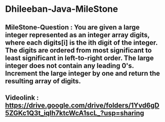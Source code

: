 # Dhileeban-Java-MileStone
## MileStone-Question : You are given a large integer represented as an integer array digits, where each digits[i] is the ith digit of the integer. The digits are ordered from most significant to least significant in left-to-right order. The large integer does not contain any leading 0's. Increment the large integer by one and return the resulting array of digits.
## Videolink : https://drive.google.com/drive/folders/1Yvd6gD5ZGKc1Q3t_iqIh7ktcWcA1scL_?usp=sharing
